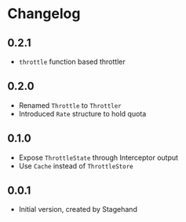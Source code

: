 # Changelog

## 0.2.1

- `throttle` function based throttler

## 0.2.0

- Renamed `Throttle` to `Throttler`
- Introduced `Rate` structure to hold quota

## 0.1.0

- Expose `ThrottleState` through Interceptor output
- Use `Cache` instead of `ThrottleStore`

## 0.0.1

- Initial version, created by Stagehand
